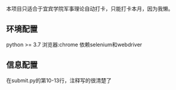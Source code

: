 本项目只适合于宜宾学院军事理论自动打卡，只能打卡本月，因为我懒。

## 环境配置
python >= 3.7
浏览器:chrome
依赖selenium和webdriver
## 信息配置
在submit.py的第10-13行，注释写的很清楚了